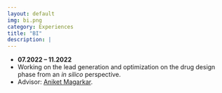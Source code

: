 ```yaml
---
layout: default
img: bi.png
category: Experiences
title: "BI"
description: |
---
```


* __07.2022 – 11.2022__
* Working on the lead generation and optimization on the drug design phase from an *in silico* perspective.
* Advisor: [Aniket Magarkar](https://scholar.google.com/citations?user=h_BPJhIAAAAJ&hl=es&oi=ao).